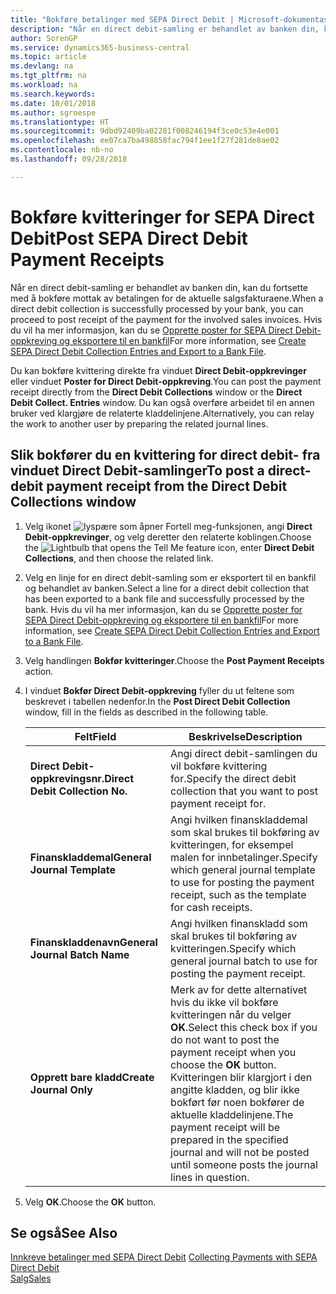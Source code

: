 ```yaml
---
title: "Bokføre betalinger med SEPA Direct Debit | Microsoft-dokumentasjon"
description: "Når en direct debit-samling er behandlet av banken din, kan du fortsette med å bokføre mottak av betalingen for de aktuelle salgsfakturaene."
author: SorenGP
ms.service: dynamics365-business-central
ms.topic: article
ms.devlang: na
ms.tgt_pltfrm: na
ms.workload: na
ms.search.keywords: 
ms.date: 10/01/2018
ms.author: sgroespe
ms.translationtype: HT
ms.sourcegitcommit: 9dbd92409ba02281f008246194f3ce0c53e4e001
ms.openlocfilehash: ee07ca7ba498858fac794f1ee1f27f281de8ae02
ms.contentlocale: nb-no
ms.lasthandoff: 09/28/2018

---
```

# <a name="post-sepa-direct-debit-payment-receipts"></a><span data-ttu-id="cc91f-103">Bokføre kvitteringer for SEPA Direct Debit</span><span class="sxs-lookup"><span data-stu-id="cc91f-103">Post SEPA Direct Debit Payment Receipts</span></span>
<span data-ttu-id="cc91f-104">Når en direct debit-samling er behandlet av banken din, kan du fortsette med å bokføre mottak av betalingen for de aktuelle salgsfakturaene.</span><span class="sxs-lookup"><span data-stu-id="cc91f-104">When a direct debit collection is successfully processed by your bank, you can proceed to post receipt of the payment for the involved sales invoices.</span></span> <span data-ttu-id="cc91f-105">Hvis du vil ha mer informasjon, kan du se [Opprette poster for SEPA Direct Debit-oppkreving og eksportere til en bankfil](finance-how-create-sepa-direct-debit-collection-entries-export-bank-file.md)</span><span class="sxs-lookup"><span data-stu-id="cc91f-105">For more information, see [Create SEPA Direct Debit Collection Entries and Export to a Bank File](finance-how-create-sepa-direct-debit-collection-entries-export-bank-file.md).</span></span>  

<span data-ttu-id="cc91f-106">Du kan bokføre kvittering direkte fra vinduet **Direct Debit\-oppkrevinger** eller vinduet **Poster for Direct Debit-oppkreving**.</span><span class="sxs-lookup"><span data-stu-id="cc91f-106">You can post the payment receipt directly from the **Direct Debit Collections** window or the **Direct Debit Collect. Entries** window.</span></span> <span data-ttu-id="cc91f-107">Du kan også overføre arbeidet til en annen bruker ved klargjøre de relaterte kladdelinjene.</span><span class="sxs-lookup"><span data-stu-id="cc91f-107">Alternatively, you can relay the work to another user by preparing the related journal lines.</span></span>  

## <a name="to-post-a-direct-debit-payment-receipt-from-the-direct-debit-collections-window"></a><span data-ttu-id="cc91f-108">Slik bokfører du en kvittering for direct debit- fra vinduet Direct Debit-samlinger</span><span class="sxs-lookup"><span data-stu-id="cc91f-108">To post a direct-debit payment receipt from the Direct Debit Collections window</span></span>  
1. <span data-ttu-id="cc91f-109">Velg ikonet ![lyspære som åpner Fortell meg-funksjonen](media/ui-search/search_small.png "Fortell hva du vil gjøre"), angi **Direct Debit-oppkrevinger**, og velg deretter den relaterte koblingen.</span><span class="sxs-lookup"><span data-stu-id="cc91f-109">Choose the ![Lightbulb that opens the Tell Me feature](media/ui-search/search_small.png "Tell me what you want to do") icon, enter **Direct Debit Collections**, and then choose the related link.</span></span>  
2. <span data-ttu-id="cc91f-110">Velg en linje for en direct debit-samling som er eksportert til en bankfil og behandlet av banken.</span><span class="sxs-lookup"><span data-stu-id="cc91f-110">Select a line for a direct debit collection that has been exported to a bank file and successfully processed by the bank.</span></span> <span data-ttu-id="cc91f-111">Hvis du vil ha mer informasjon, kan du se [Opprette poster for SEPA Direct Debit-oppkreving og eksportere til en bankfil](finance-how-create-sepa-direct-debit-collection-entries-export-bank-file.md)</span><span class="sxs-lookup"><span data-stu-id="cc91f-111">For more information, see [Create SEPA Direct Debit Collection Entries and Export to a Bank File](finance-how-create-sepa-direct-debit-collection-entries-export-bank-file.md).</span></span>  
3. <span data-ttu-id="cc91f-112">Velg handlingen **Bokfør kvitteringer**.</span><span class="sxs-lookup"><span data-stu-id="cc91f-112">Choose the **Post Payment Receipts** action.</span></span>  
4. <span data-ttu-id="cc91f-113">I vinduet **Bokfør Direct Debit\-oppkreving** fyller du ut feltene som beskrevet i tabellen nedenfor.</span><span class="sxs-lookup"><span data-stu-id="cc91f-113">In the **Post Direct Debit Collection** window, fill in the fields as described in the following table.</span></span>  

    |<span data-ttu-id="cc91f-114">Felt</span><span class="sxs-lookup"><span data-stu-id="cc91f-114">Field</span></span>|<span data-ttu-id="cc91f-115">Beskrivelse</span><span class="sxs-lookup"><span data-stu-id="cc91f-115">Description</span></span>|  
    |---------------------------------|---------------------------------------|  
    |<span data-ttu-id="cc91f-116">**Direct Debit-oppkrevingsnr.**</span><span class="sxs-lookup"><span data-stu-id="cc91f-116">**Direct Debit Collection No.**</span></span>|<span data-ttu-id="cc91f-117">Angi direct debit-samlingen du vil bokføre kvittering for.</span><span class="sxs-lookup"><span data-stu-id="cc91f-117">Specify the direct debit collection that you want to post payment receipt for.</span></span>|  
    |<span data-ttu-id="cc91f-118">**Finanskladdemal**</span><span class="sxs-lookup"><span data-stu-id="cc91f-118">**General Journal Template**</span></span>|<span data-ttu-id="cc91f-119">Angi hvilken finanskladdemal som skal brukes til bokføring av kvitteringen, for eksempel malen for innbetalinger.</span><span class="sxs-lookup"><span data-stu-id="cc91f-119">Specify which general journal template to use for posting the payment receipt, such as the template for cash receipts.</span></span>|  
    |<span data-ttu-id="cc91f-120">**Finanskladdenavn**</span><span class="sxs-lookup"><span data-stu-id="cc91f-120">**General Journal Batch Name**</span></span>|<span data-ttu-id="cc91f-121">Angi hvilken finanskladd som skal brukes til bokføring av kvitteringen.</span><span class="sxs-lookup"><span data-stu-id="cc91f-121">Specify which general journal batch to use for posting the payment receipt.</span></span>|  
    |<span data-ttu-id="cc91f-122">**Opprett bare kladd**</span><span class="sxs-lookup"><span data-stu-id="cc91f-122">**Create Journal Only**</span></span>|<span data-ttu-id="cc91f-123">Merk av for dette alternativet hvis du ikke vil bokføre kvitteringen når du velger **OK**.</span><span class="sxs-lookup"><span data-stu-id="cc91f-123">Select this check box if you do not want to post the payment receipt when you choose the **OK** button.</span></span> <span data-ttu-id="cc91f-124">Kvitteringen blir klargjort i den angitte kladden, og blir ikke bokført før noen bokfører de aktuelle kladdelinjene.</span><span class="sxs-lookup"><span data-stu-id="cc91f-124">The payment receipt will be prepared in the specified journal and will not be posted until someone posts the journal lines in question.</span></span>|  

5. <span data-ttu-id="cc91f-125">Velg **OK**.</span><span class="sxs-lookup"><span data-stu-id="cc91f-125">Choose the **OK** button.</span></span>  

## <a name="see-also"></a><span data-ttu-id="cc91f-126">Se også</span><span class="sxs-lookup"><span data-stu-id="cc91f-126">See Also</span></span>  
 <span data-ttu-id="cc91f-127">[Innkreve betalinger med SEPA Direct Debit](finance-collect-payments-with-sepa-direct-debit.md) </span><span class="sxs-lookup"><span data-stu-id="cc91f-127">[Collecting Payments with SEPA Direct Debit](finance-collect-payments-with-sepa-direct-debit.md) </span></span>  
 [<span data-ttu-id="cc91f-128">Salg</span><span class="sxs-lookup"><span data-stu-id="cc91f-128">Sales</span></span>](sales-manage-sales.md)

